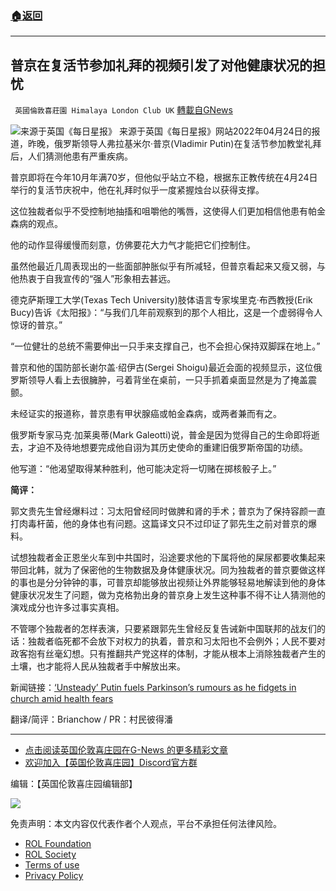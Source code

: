 ###  [:house:返回](README.md)
---


## 普京在复活节参加礼拜的视频引发了对他健康状况的担忧
` 英國倫敦喜莊園 Himalaya London Club UK` [轉載自GNews](https://gnews.org/zh-hans/2411722/)

![](https://assets.gnews.org/wp-content/uploads/2022/04/ewscripps.brightspotcdn.com3_.jpg)来源于英国《每日星报》 
来源于英国《每日星报》网站2022年04月24日的报道，昨晚，俄罗斯领导人弗拉基米尔·普京(Vladimir Putin)在复活节参加教堂礼拜后，人们猜测他患有严重疾病。
 
普京即将在今年10月年满70岁，但他似乎站立不稳，根据东正教传统在4月24日举行的复活节庆祝中，他在礼拜时似乎一度紧握烛台以获得支撑。
 
这位独裁者似乎不受控制地抽搐和咀嚼他的嘴唇，这使得人们更加相信他患有帕金森病的观点。
 
他的动作显得缓慢而刻意，仿佛要花大力气才能把它们控制住。
 
虽然他最近几周表现出的一些面部肿胀似乎有所减轻，但普京看起来又瘦又弱，与他热衷于自我宣传的“强人”形象相去甚远。
 
德克萨斯理工大学(Texas Tech University)肢体语言专家埃里克·布西教授(Erik Bucy)告诉《太阳报》：“与我们几年前观察到的那个人相比，这是一个虚弱得令人惊讶的普京。”
 
“一位健壮的总统不需要伸出一只手来支撑自己，也不会担心保持双脚踩在地上。”
 
普京和他的国防部长谢尔盖·绍伊古(Sergei Shoigu)最近会面的视频显示，这位俄罗斯领导人看上去很臃肿，弓着背坐在桌前，一只手抓着桌面显然是为了掩盖震颤。
 
未经证实的报道称，普京患有甲状腺癌或帕金森病，或两者兼而有之。
 
俄罗斯专家马克·加莱奥蒂(Mark Galeotti)说，普金是因为觉得自己的生命即将逝去，才迫不及待地想要完成他自诩为其历史使命的重建旧俄罗斯帝国的功绩。
 
他写道：“他渴望取得某种胜利，他可能决定将一切赌在掷核骰子上。”
 
**简评：**
 
郭文贵先生曾经爆料过：习太阳曾经同时做脾和肾的手术；普京为了保持容颜一直打肉毒杆菌，他的身体也有问题。这篇译文只不过印证了郭先生之前对普京的爆料。
 
试想独裁者金正恩坐火车到中共国时，沿途要求他的下属将他的屎尿都要收集起来带回北韩，就为了保密他的生物数据及身体健康状况。同为独裁者的普京要做这样的事也是分分钟钟的事，可普京却能够放出视频让外界能够轻易地解读到他的身体健康状况发生了问题，做为克格勃出身的普京身上发生这种事不得不让人猜测他的演戏成分也许多过事实真相。
 
不管哪个独裁者的怎样表演，只要紧跟郭先生曾经反复告诫新中国联邦的战友们的话：独裁者临死都不会放下对权力的执着，普京和习太阳也不会例外；人民不要对政客抱有丝毫幻想。只有推翻共产党这样的体制，才能从根本上消除独裁者产生的土壤，也才能将人民从独裁者手中解放出来。
 
新闻链接：[‘Unsteady’ Putin fuels Parkinson’s rumours as he fidgets in church amid health fears](https://www.dailystar.co.uk/news/world-news/unsteady-putin-fuels-parkinsons-rumours-26785646)
 
翻译/简评：Brianchow / PR：村民彼得潘
 
* * *
 
- [点击阅读英国伦敦喜庄园在G-News 的更多精彩文章](https://gnews.org/zh-hans/author/himalaya_hawk/)
- [欢迎加入【英国伦敦喜庄园】Discord官方群](https://discord.gg/VsNaHaMUsy)

编辑：【英国伦敦喜庄园编辑部】
 
![](https://assets.gnews.org/wp-content/uploads/2022/04/HHS_QRCode_up_220405.jpg)

免责声明：本文内容仅代表作者个人观点，平台不承担任何法律风险。
  
- [ROL Foundation](https://rolfoundation.org/)
- [ROL Society](https://rolsociety.org/)
- [Terms of use](https://gnews.org/terms-of-use-3/)
- [Privacy Policy](https://gnews.org/privacy-policy/)
